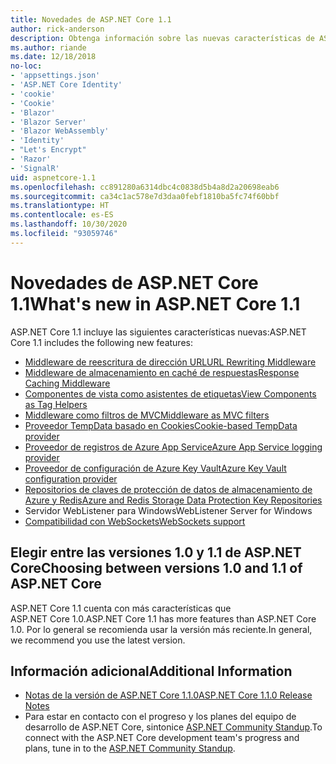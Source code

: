 ```yaml
---
title: Novedades de ASP.NET Core 1.1
author: rick-anderson
description: Obtenga información sobre las nuevas características de ASP.NET Core 1.1.
ms.author: riande
ms.date: 12/18/2018
no-loc:
- 'appsettings.json'
- 'ASP.NET Core Identity'
- 'cookie'
- 'Cookie'
- 'Blazor'
- 'Blazor Server'
- 'Blazor WebAssembly'
- 'Identity'
- "Let's Encrypt"
- 'Razor'
- 'SignalR'
uid: aspnetcore-1.1
ms.openlocfilehash: cc891280a6314dbc4c0838d5b4a8d2a20698eab6
ms.sourcegitcommit: ca34c1ac578e7d3daa0febf1810ba5fc74f60bbf
ms.translationtype: HT
ms.contentlocale: es-ES
ms.lasthandoff: 10/30/2020
ms.locfileid: "93059746"
---
```

# <a name="whats-new-in-aspnet-core-11"></a><span data-ttu-id="ff149-103">Novedades de ASP.NET Core 1.1</span><span class="sxs-lookup"><span data-stu-id="ff149-103">What's new in ASP.NET Core 1.1</span></span>

<span data-ttu-id="ff149-104">ASP.NET Core 1.1 incluye las siguientes características nuevas:</span><span class="sxs-lookup"><span data-stu-id="ff149-104">ASP.NET Core 1.1 includes the following new features:</span></span>

- [<span data-ttu-id="ff149-105">Middleware de reescritura de dirección URL</span><span class="sxs-lookup"><span data-stu-id="ff149-105">URL Rewriting Middleware</span></span>](xref:fundamentals/url-rewriting)
- [<span data-ttu-id="ff149-106">Middleware de almacenamiento en caché de respuestas</span><span class="sxs-lookup"><span data-stu-id="ff149-106">Response Caching Middleware</span></span>](xref:performance/caching/middleware)
- [<span data-ttu-id="ff149-107">Componentes de vista como asistentes de etiquetas</span><span class="sxs-lookup"><span data-stu-id="ff149-107">View Components as Tag Helpers</span></span>](xref:mvc/views/view-components#invoking-a-view-component-as-a-tag-helper)
- [<span data-ttu-id="ff149-108">Middleware como filtros de MVC</span><span class="sxs-lookup"><span data-stu-id="ff149-108">Middleware as MVC filters</span></span>](xref:mvc/controllers/filters#using-middleware-in-the-filter-pipeline)
- [<span data-ttu-id="ff149-109">Proveedor TempData basado en Cookies</span><span class="sxs-lookup"><span data-stu-id="ff149-109">Cookie-based TempData provider</span></span>](xref:fundamentals/app-state#tempdata)
- [<span data-ttu-id="ff149-110">Proveedor de registros de Azure App Service</span><span class="sxs-lookup"><span data-stu-id="ff149-110">Azure App Service logging provider</span></span>](xref:fundamentals/logging/index#azure-app-service-provider)
- [<span data-ttu-id="ff149-111">Proveedor de configuración de Azure Key Vault</span><span class="sxs-lookup"><span data-stu-id="ff149-111">Azure Key Vault configuration provider</span></span>](xref:security/key-vault-configuration)
- [<span data-ttu-id="ff149-112">Repositorios de claves de protección de datos de almacenamiento de Azure y Redis</span><span class="sxs-lookup"><span data-stu-id="ff149-112">Azure and Redis Storage Data Protection Key Repositories</span></span>](xref:security/data-protection/implementation/key-storage-providers)
- <span data-ttu-id="ff149-113">Servidor WebListener para Windows</span><span class="sxs-lookup"><span data-stu-id="ff149-113">WebListener Server for Windows</span></span>
- [<span data-ttu-id="ff149-114">Compatibilidad con WebSockets</span><span class="sxs-lookup"><span data-stu-id="ff149-114">WebSockets support</span></span>](xref:fundamentals/websockets)

## <a name="choosing-between-versions-10-and-11-of-aspnet-core"></a><span data-ttu-id="ff149-115">Elegir entre las versiones 1.0 y 1.1 de ASP.NET Core</span><span class="sxs-lookup"><span data-stu-id="ff149-115">Choosing between versions 1.0 and 1.1 of ASP.NET Core</span></span>

<span data-ttu-id="ff149-116">ASP.NET Core 1.1 cuenta con más características que ASP.NET Core 1.0.</span><span class="sxs-lookup"><span data-stu-id="ff149-116">ASP.NET Core 1.1 has more features than ASP.NET Core 1.0.</span></span> <span data-ttu-id="ff149-117">Por lo general se recomienda usar la versión más reciente.</span><span class="sxs-lookup"><span data-stu-id="ff149-117">In general, we recommend you use the latest version.</span></span>

## <a name="additional-information"></a><span data-ttu-id="ff149-118">Información adicional</span><span class="sxs-lookup"><span data-stu-id="ff149-118">Additional Information</span></span>

- [<span data-ttu-id="ff149-119">Notas de la versión de ASP.NET Core 1.1.0</span><span class="sxs-lookup"><span data-stu-id="ff149-119">ASP.NET Core 1.1.0 Release Notes</span></span>](https://github.com/dotnet/aspnetcore/releases/tag/1.1.0)
- <span data-ttu-id="ff149-120">Para estar en contacto con el progreso y los planes del equipo de desarrollo de ASP.NET Core, sintonice [ASP.NET Community Standup](https://live.asp.net/).</span><span class="sxs-lookup"><span data-stu-id="ff149-120">To connect with the ASP.NET Core development team's progress and plans, tune in to the [ASP.NET Community Standup](https://live.asp.net/).</span></span>
